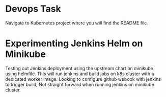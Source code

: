 # Devops Task
Navigate to Kubernetes project where you will find the README file.

# Experimenting Jenkins Helm on Minikube
Testing out Jenkins deployment using the upstream chart on minikube using helmfile. This will run jenkins and build jobs on k8s cluster with a dedicated worker image. Looking to configure github webook with jenkins to trigger build; Not straight forward when running jenkins on minikube cluster.
